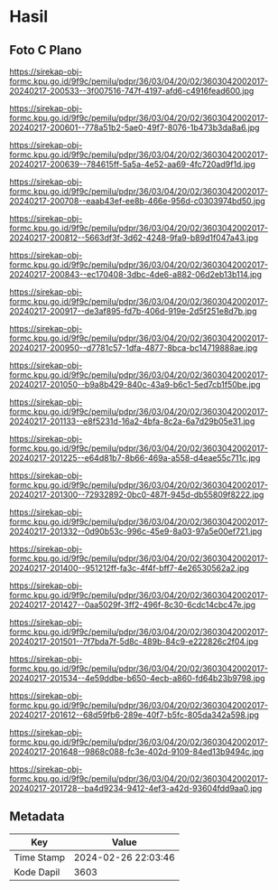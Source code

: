 # Hasil

## Foto C Plano

https://sirekap-obj-formc.kpu.go.id/9f9c/pemilu/pdpr/36/03/04/20/02/3603042002017-20240217-200533--3f007516-747f-4197-afd6-c4916fead600.jpg

https://sirekap-obj-formc.kpu.go.id/9f9c/pemilu/pdpr/36/03/04/20/02/3603042002017-20240217-200601--778a51b2-5ae0-49f7-8076-1b473b3da8a6.jpg

https://sirekap-obj-formc.kpu.go.id/9f9c/pemilu/pdpr/36/03/04/20/02/3603042002017-20240217-200639--784615ff-5a5a-4e52-aa69-4fc720ad9f1d.jpg

https://sirekap-obj-formc.kpu.go.id/9f9c/pemilu/pdpr/36/03/04/20/02/3603042002017-20240217-200708--eaab43ef-ee8b-466e-956d-c0303974bd50.jpg

https://sirekap-obj-formc.kpu.go.id/9f9c/pemilu/pdpr/36/03/04/20/02/3603042002017-20240217-200812--5663df3f-3d62-4248-9fa9-b89d1f047a43.jpg

https://sirekap-obj-formc.kpu.go.id/9f9c/pemilu/pdpr/36/03/04/20/02/3603042002017-20240217-200843--ec170408-3dbc-4de6-a882-06d2eb13b114.jpg

https://sirekap-obj-formc.kpu.go.id/9f9c/pemilu/pdpr/36/03/04/20/02/3603042002017-20240217-200917--de3af895-fd7b-406d-919e-2d5f251e8d7b.jpg

https://sirekap-obj-formc.kpu.go.id/9f9c/pemilu/pdpr/36/03/04/20/02/3603042002017-20240217-200950--d7781c57-1dfa-4877-8bca-bc14719888ae.jpg

https://sirekap-obj-formc.kpu.go.id/9f9c/pemilu/pdpr/36/03/04/20/02/3603042002017-20240217-201050--b9a8b429-840c-43a9-b6c1-5ed7cb1f50be.jpg

https://sirekap-obj-formc.kpu.go.id/9f9c/pemilu/pdpr/36/03/04/20/02/3603042002017-20240217-201133--e8f5231d-16a2-4bfa-8c2a-6a7d29b05e31.jpg

https://sirekap-obj-formc.kpu.go.id/9f9c/pemilu/pdpr/36/03/04/20/02/3603042002017-20240217-201225--e64d81b7-8b66-469a-a558-d4eae55c711c.jpg

https://sirekap-obj-formc.kpu.go.id/9f9c/pemilu/pdpr/36/03/04/20/02/3603042002017-20240217-201300--72932892-0bc0-487f-945d-db55809f8222.jpg

https://sirekap-obj-formc.kpu.go.id/9f9c/pemilu/pdpr/36/03/04/20/02/3603042002017-20240217-201332--0d90b53c-996c-45e9-8a03-97a5e00ef721.jpg

https://sirekap-obj-formc.kpu.go.id/9f9c/pemilu/pdpr/36/03/04/20/02/3603042002017-20240217-201400--951212ff-fa3c-4f4f-bff7-4e26530562a2.jpg

https://sirekap-obj-formc.kpu.go.id/9f9c/pemilu/pdpr/36/03/04/20/02/3603042002017-20240217-201427--0aa5029f-3ff2-496f-8c30-6cdc14cbc47e.jpg

https://sirekap-obj-formc.kpu.go.id/9f9c/pemilu/pdpr/36/03/04/20/02/3603042002017-20240217-201501--7f7bda7f-5d8c-489b-84c9-e222826c2f04.jpg

https://sirekap-obj-formc.kpu.go.id/9f9c/pemilu/pdpr/36/03/04/20/02/3603042002017-20240217-201534--4e59ddbe-b650-4ecb-a860-fd64b23b9798.jpg

https://sirekap-obj-formc.kpu.go.id/9f9c/pemilu/pdpr/36/03/04/20/02/3603042002017-20240217-201612--68d59fb6-289e-40f7-b5fc-805da342a598.jpg

https://sirekap-obj-formc.kpu.go.id/9f9c/pemilu/pdpr/36/03/04/20/02/3603042002017-20240217-201648--9868c088-fc3e-402d-9109-84ed13b9494c.jpg

https://sirekap-obj-formc.kpu.go.id/9f9c/pemilu/pdpr/36/03/04/20/02/3603042002017-20240217-201728--ba4d9234-9412-4ef3-a42d-93604fdd9aa0.jpg


## Metadata

| Key        | Value               |
| ---------- | ------------------- |
| Time Stamp | 2024-02-26 22:03:46 |
| Kode Dapil | 3603                |




